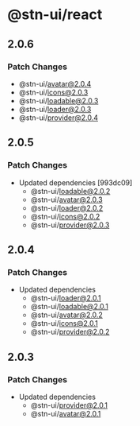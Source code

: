 # @stn-ui/react

## 2.0.6

### Patch Changes

- @stn-ui/avatar@2.0.4
- @stn-ui/icons@2.0.3
- @stn-ui/loadable@2.0.3
- @stn-ui/loader@2.0.3
- @stn-ui/provider@2.0.4

## 2.0.5

### Patch Changes

- Updated dependencies [993dc09]
  - @stn-ui/loadable@2.0.2
  - @stn-ui/avatar@2.0.3
  - @stn-ui/loader@2.0.2
  - @stn-ui/icons@2.0.2
  - @stn-ui/provider@2.0.3

## 2.0.4

### Patch Changes

- Updated dependencies
  - @stn-ui/loader@2.0.1
  - @stn-ui/loadable@2.0.1
  - @stn-ui/avatar@2.0.2
  - @stn-ui/icons@2.0.1
  - @stn-ui/provider@2.0.2

## 2.0.3

### Patch Changes

- Updated dependencies
  - @stn-ui/provider@2.0.1
  - @stn-ui/avatar@2.0.1

